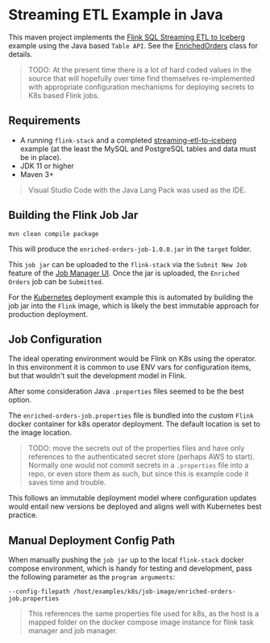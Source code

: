 # Streaming ETL Example in Java

This maven project implements the [Flink SQL Streaming ETL to Iceberg](../streaming-etl-to-iceberg/) example using the Java based `Table API`.  See the [EnrichedOrders](src/main/java/io/idstudios/flink/jobs/EnrichedOrders.java) class for details.

> TODO: At the present time there is a lot of hard coded values in the source that will hopefully over time find themselves re-implemented with appropriate configuration mechanisms for deploying secrets to K8s based Flink jobs.

## Requirements

- A running `flink-stack` and a completed [streaming-etl-to-iceberg](../streaming-etl-to-iceberg/) example (at the least the MySQL and PostgreSQL tables and data must be in place).
- JDK 11 or higher
- Maven 3+

> Visual Studio Code with the Java Lang Pack was used as the IDE.

## Building the Flink Job Jar

```
mvn clean compile package
```

This will produce the `enriched-orders-job-1.0.0.jar` in the `target` folder.

This `job jar` can be uploaded to the `flink-stack` via the `Subnit New Job` feature of the  [Job Manager UI](http://localhost:8081).  Once the jar is uploaded, the `Enriched Orders` job can be `Submitted`.

For the [Kubernetes](../k8s/) deployment example this is automated by building the job jar into the `Flink` image, which is likely the best immutable approach for production deployment.

## Job Configuration
The ideal operating environment would be Flink on K8s using the operator.  In this environment it is common to use ENV vars for configuration items, but that wouldn't suit the development model in Flink.

After some consideration Java `.properties` files seemed to be the best option.

The `enriched-orders-job.properties` file is bundled into the custom `Flink` docker container for k8s operator deployment.  The default location is set to the image location.

> TODO: move the secrets out of the properties files and have only references to the authenticated secret store (perhaps AWS to start).  Normally one would not commit secrets in a `.properties` file into a repo, or even store them as such, but since this is example code it saves time and trouble.

This follows an immutable deployment model where configuration updates would entail new versions be deployed and aligns well with Kubernetes best practice.

## Manual Deployment Config Path
When manually pushing the `job jar` up to the local `flink-stack` docker compose environment, which is handy for testing and development, pass the following parameter as the `program arguments`:

```
--config-filepath /host/examples/k8s/job-image/enriched-orders-job.properties
```

> This references the same properties file used for k8s, as the host is a mapped folder on the docker compose image instance for flink task manager and job manager.